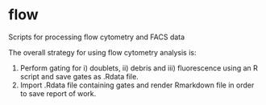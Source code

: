# flow
Scripts for processing flow cytometry and FACS data

The overall strategy for using flow cytometry analysis is:

1. Perform gating for 
  i) doublets, 
    ii) debris and 
      iii) fluorescence using an R script and save gates as .Rdata file.
2. Import .Rdata file containing gates and render Rmarkdown file in order to save report of work.
